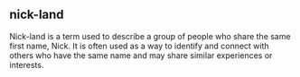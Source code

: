 ## nick-land
Nick-land is a term used to describe a group of people who share the same first name, Nick. It is often used as a way to identify and connect with others who have the same name and may share similar experiences or interests.

